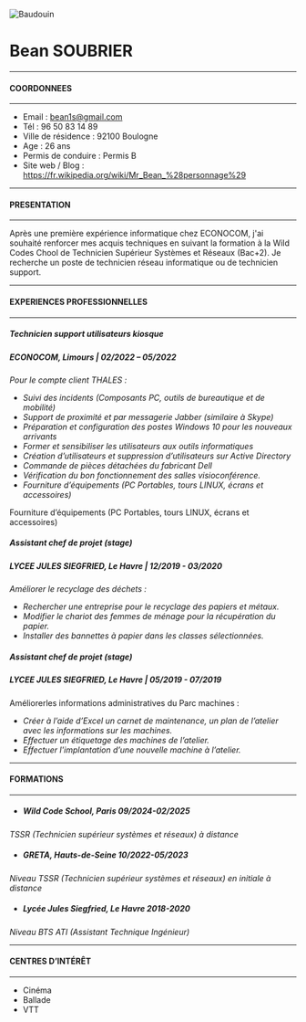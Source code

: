 ![Baudouin](https://upload.wikimedia.org/wikipedia/commons/thumb/3/33/Mr._Bean_2011.jpg/280px-Mr._Bean_2011.jpg)           
# Bean SOUBRIER
---

#### COORDONNEES

---
* Email : bean1s@gmail.com
* Tél : 96 50 83 14 89
* Ville de résidence : 92100 Boulogne
* Age : 26 ans
* Permis de conduire : Permis B
* Site web / Blog : https://fr.wikipedia.org/wiki/Mr_Bean_%28personnage%29
---
#### PRESENTATION
---

Après une première expérience informatique chez ECONOCOM, j'ai souhaité renforcer mes acquis techniques en suivant la formation à la Wild Codes Chool de Technicien Supérieur Systèmes et Réseaux (Bac+2). Je recherche un poste de technicien réseau informatique ou de technicien support.

---
#### EXPERIENCES PROFESSIONNELLES
---
##### Technicien support utilisateurs kiosque
##### ECONOCOM, Limours | 02/2022 – 05/2022
_Pour le compte client THALES :_
* _Suivi des incidents (Composants PC, outils de bureautique et de mobilité)_
* _Support de proximité et par messagerie Jabber (similaire à Skype)_
* _Préparation et configuration des postes Windows 10 pour les nouveaux arrivants_
* _Former et sensibiliser les utilisateurs aux outils informatiques_
* _Création d’utilisateurs et suppression d’utilisateurs sur Active Directory_
* _Commande de pièces détachées du fabricant Dell_
* _Vérification du bon fonctionnement des salles visioconférence._
* _Fourniture d’équipements (PC Portables, tours LINUX, écrans et accessoires)_

Fourniture d’équipements (PC Portables, tours LINUX, écrans et accessoires)
##### Assistant chef de projet (stage)
##### LYCEE JULES SIEGFRIED, Le Havre | 12/2019 - 03/2020
_Améliorer le recyclage des déchets :_
* _Rechercher une entreprise pour le recyclage des papiers et métaux._
* _Modifier le chariot des femmes de ménage pour la récupération du papier._
* _Installer des bannettes à papier dans les classes sélectionnées._
##### Assistant chef de projet (stage)
##### LYCEE JULES SIEGFRIED, Le Havre | 05/2019 - 07/2019
Améliorerles informations administratives du Parc machines :
* _Créer à l’aide d’Excel un carnet de maintenance, un plan de l’atelier avec les informations sur les machines._
* _Effectuer un étiquetage des machines de l’atelier._
* _Effectuer l'implantation d’une nouvelle machine à l’atelier._
---
#### FORMATIONS
---
* ##### Wild Code School, Paris 09/2024-02/2025
_TSSR (Technicien supérieur systèmes et réseaux) à distance_
* ##### GRETA, Hauts-de-Seine 10/2022-05/2023
_Niveau TSSR (Technicien supérieur systèmes et réseaux) en initiale à distance_
* ##### Lycée Jules Siegfried, Le Havre 2018-2020
 _Niveau BTS ATI (Assistant Technique Ingénieur)_

---
#### CENTRES D’INTÉRÊT
---
* Cinéma
* Ballade
* VTT



